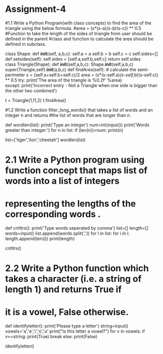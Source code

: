 # Assignment-4

#1.1 Write a Python Program(with class concepts) to find the area of the triangle using the below formula.
#area = (s*(s-a)*(s-b)*(s-c)) ** 0.5
#Function to take the length of the sides of triangle from user should be defined in the parent
#class and function to calculate the area should be defined in subclass.

class Shape:
    def __init__(self, a,b,c):
        self.a = a
        self.b = b
        self.c = c
        self.sides=[]    
    def setsides(self):
        self.sides = [self.a,self.b,self.c]
        return self.sides    
class Triangle(Shape):
    def __init__(self,a,b,c):
        Shape.__init__(self,a,b,c)
        super(Triangle,self).__init__(a,b,c)
    def findArea(self):
        # calculate the semi-perimeter
        s = (self.a+self.b+self.c)/2
        area = (s*(s-self.a)*(s-self.b)*(s-self.c)) ** 0.5
        try:
            print('The area of the triangle is %0.2f' %area)    
        except:
                print('Incorrect entry - Not a Triangle when one side is bigger than the other two combined')            

t = Triangle(1,11,2)
t.findArea()

#1.2 Write a function filter_long_words() that takes a list of words and an integer n and returns
#the list of words that are longer than n.

def wordlen(list):
    print('Type an integer')
    num=int(input())
    print('Words greater than integer:')
    for n in list:
        if (len(n))>num:
            print(n)
        
list=['tiger','lion','cheetah']
wordlen(list)

# 2.1 Write a Python program using function concept that maps list of words into a list of integers
# representing the lengths of the corresponding words .
def cntltrs():
    print('Type words seperated by comma')
    list=[]
    length=[]
    words=input()
    list.append(words.split(','))
    for l in list:
        for i in l:
            length.append(len(i))
        print(length)

cntltrs()

# 2.2 Write a Python function which takes a character (i.e. a string of length 1) and returns True if
# it is a vowel, False otherwise.

def identifyletter():
    print('Please type a letter')
    string=input()
    vowels='a','e','i','o','u'
    print("Is this letter a vowel?")
    for v in vowels:
        if v==string:
            print(True)
            break
    else:
        print(False)
    
identifyletter()
